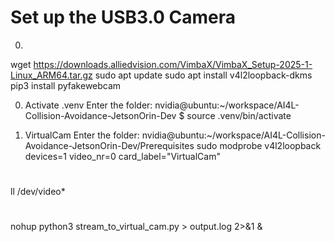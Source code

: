 # Set up the USB3.0 Camera
0. 
wget https://downloads.alliedvision.com/VimbaX/VimbaX_Setup-2025-1-Linux_ARM64.tar.gz
sudo apt update
sudo apt install v4l2loopback-dkms
pip3 install pyfakewebcam

0. Activate .venv
Enter the folder: nvidia@ubuntu:~/workspace/AI4L-Collision-Avoidance-JetsonOrin-Dev
$ source .venv/bin/activate

1. VirtualCam
Enter the folder: nvidia@ubuntu:~/workspace/AI4L-Collision-Avoidance-JetsonOrin-Dev/Prerequisites
sudo modprobe v4l2loopback devices=1 video_nr=0 card_label="VirtualCam"

#
ll /dev/video*
#
nohup python3 stream_to_virtual_cam.py > output.log 2>&1 &
#
